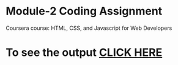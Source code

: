 

# Module-2 Coding Assignment

Coursera course: HTML, CSS, and Javascript for Web Developers

# To see the output [CLICK HERE](https://yashxdagar.github.io/Assignment2/)

